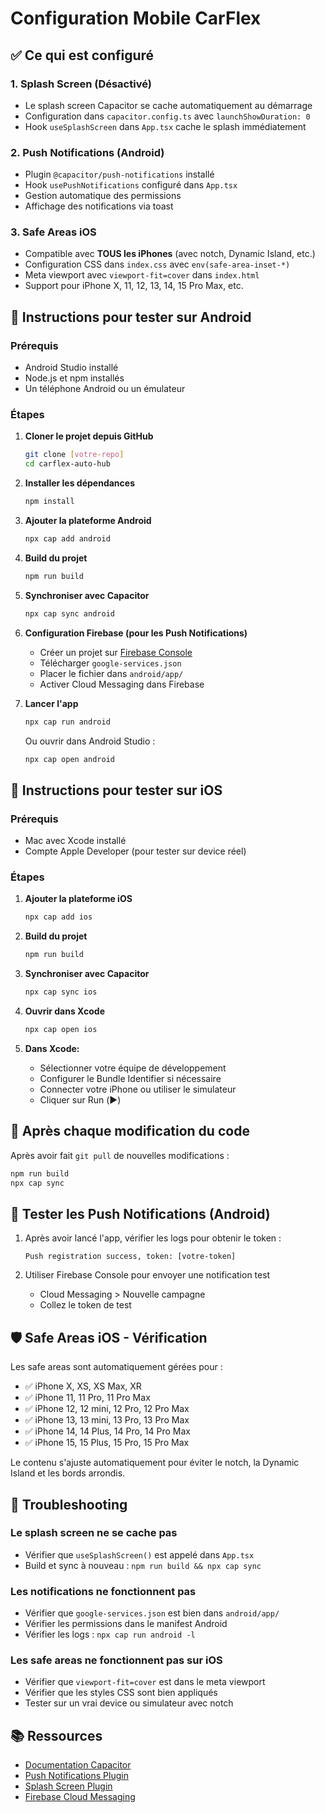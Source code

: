 # Configuration Mobile CarFlex

## ✅ Ce qui est configuré

### 1. Splash Screen (Désactivé)
- Le splash screen Capacitor se cache automatiquement au démarrage
- Configuration dans `capacitor.config.ts` avec `launchShowDuration: 0`
- Hook `useSplashScreen` dans `App.tsx` cache le splash immédiatement

### 2. Push Notifications (Android)
- Plugin `@capacitor/push-notifications` installé
- Hook `usePushNotifications` configuré dans `App.tsx`
- Gestion automatique des permissions
- Affichage des notifications via toast

### 3. Safe Areas iOS
- Compatible avec **TOUS les iPhones** (avec notch, Dynamic Island, etc.)
- Configuration CSS dans `index.css` avec `env(safe-area-inset-*)`
- Meta viewport avec `viewport-fit=cover` dans `index.html`
- Support pour iPhone X, 11, 12, 13, 14, 15 Pro Max, etc.

## 📱 Instructions pour tester sur Android

### Prérequis
- Android Studio installé
- Node.js et npm installés
- Un téléphone Android ou un émulateur

### Étapes

1. **Cloner le projet depuis GitHub**
   ```bash
   git clone [votre-repo]
   cd carflex-auto-hub
   ```

2. **Installer les dépendances**
   ```bash
   npm install
   ```

3. **Ajouter la plateforme Android**
   ```bash
   npx cap add android
   ```

4. **Build du projet**
   ```bash
   npm run build
   ```

5. **Synchroniser avec Capacitor**
   ```bash
   npx cap sync android
   ```

6. **Configuration Firebase (pour les Push Notifications)**
   - Créer un projet sur [Firebase Console](https://console.firebase.google.com/)
   - Télécharger `google-services.json`
   - Placer le fichier dans `android/app/`
   - Activer Cloud Messaging dans Firebase

7. **Lancer l'app**
   ```bash
   npx cap run android
   ```
   Ou ouvrir dans Android Studio :
   ```bash
   npx cap open android
   ```

## 📱 Instructions pour tester sur iOS

### Prérequis
- Mac avec Xcode installé
- Compte Apple Developer (pour tester sur device réel)

### Étapes

1. **Ajouter la plateforme iOS**
   ```bash
   npx cap add ios
   ```

2. **Build du projet**
   ```bash
   npm run build
   ```

3. **Synchroniser avec Capacitor**
   ```bash
   npx cap sync ios
   ```

4. **Ouvrir dans Xcode**
   ```bash
   npx cap open ios
   ```

5. **Dans Xcode:**
   - Sélectionner votre équipe de développement
   - Configurer le Bundle Identifier si nécessaire
   - Connecter votre iPhone ou utiliser le simulateur
   - Cliquer sur Run (▶️)

## 🔄 Après chaque modification du code

Après avoir fait `git pull` de nouvelles modifications :

```bash
npm run build
npx cap sync
```

## 🔔 Tester les Push Notifications (Android)

1. Après avoir lancé l'app, vérifier les logs pour obtenir le token :
   ```
   Push registration success, token: [votre-token]
   ```

2. Utiliser Firebase Console pour envoyer une notification test
   - Cloud Messaging > Nouvelle campagne
   - Collez le token de test

## 🛡️ Safe Areas iOS - Vérification

Les safe areas sont automatiquement gérées pour :
- ✅ iPhone X, XS, XS Max, XR
- ✅ iPhone 11, 11 Pro, 11 Pro Max
- ✅ iPhone 12, 12 mini, 12 Pro, 12 Pro Max
- ✅ iPhone 13, 13 mini, 13 Pro, 13 Pro Max
- ✅ iPhone 14, 14 Plus, 14 Pro, 14 Pro Max
- ✅ iPhone 15, 15 Plus, 15 Pro, 15 Pro Max

Le contenu s'ajuste automatiquement pour éviter le notch, la Dynamic Island et les bords arrondis.

## 🐛 Troubleshooting

### Le splash screen ne se cache pas
- Vérifier que `useSplashScreen()` est appelé dans `App.tsx`
- Build et sync à nouveau : `npm run build && npx cap sync`

### Les notifications ne fonctionnent pas
- Vérifier que `google-services.json` est bien dans `android/app/`
- Vérifier les permissions dans le manifest Android
- Vérifier les logs : `npx cap run android -l`

### Les safe areas ne fonctionnent pas sur iOS
- Vérifier que `viewport-fit=cover` est dans le meta viewport
- Vérifier que les styles CSS sont bien appliqués
- Tester sur un vrai device ou simulateur avec notch

## 📚 Ressources

- [Documentation Capacitor](https://capacitorjs.com/)
- [Push Notifications Plugin](https://capacitorjs.com/docs/apis/push-notifications)
- [Splash Screen Plugin](https://capacitorjs.com/docs/apis/splash-screen)
- [Firebase Cloud Messaging](https://firebase.google.com/docs/cloud-messaging)
